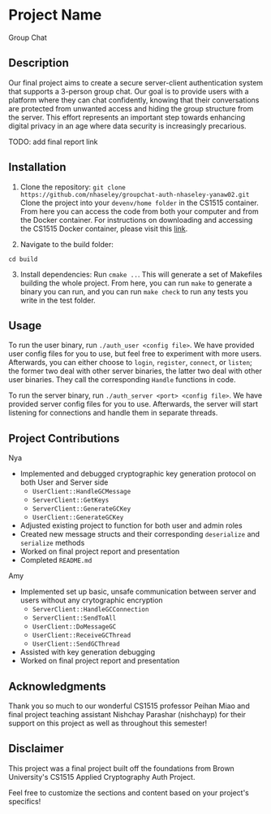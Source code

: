 # Project Name

Group Chat

## Description

Our final project aims to create a secure server-client authentication system 
that supports a 3-person group chat. Our goal is to provide users with a 
platform where they can chat confidently, knowing that their conversations are 
protected from unwanted access and hiding the group structure from the server. 
This effort represents an important step towards enhancing digital privacy in 
an age where data security is increasingly precarious.

TODO: add final report link

## Installation

1. Clone the repository:
`git clone https://github.com/nhaseley/groupchat-auth-nhaseley-yanaw02.git`
Clone the project into your `devenv/home folder` in the CS1515 container. 
From here you can access the code from both your computer and from the Docker 
container. For instructions on downloading and accessing the CS1515 Docker 
container, please visit this [link](https://cs.brown.edu/courses/csci1515/spring-2024/misc/devenv.html).

2. Navigate to the build folder:

`cd build`

3. Install dependencies:
Run `cmake ..`. This will generate a set of Makefiles building the whole project. 
From here, you can run `make` to generate a binary you can run, and you can 
run `make check` to run any tests you write in the test folder.

## Usage

To run the user binary, run `./auth_user <config file>`. We have provided user
config files for you to use, but feel free to experiment with more users. 
Afterwards, you can either choose to `login`, `register`, `connect`, 
or `listen`; the former two deal with other server binaries, the latter two
deal with other user binaries. They call the corresponding `Handle` functions in code. 

To run the server binary, run `./auth_server <port> <config file>`. We have 
provided server config files for you to use. Afterwards, the server will start 
listening for connections and handle them in separate threads.

## Project Contributions

Nya
- Implemented and debugged cryptographic key generation protocol on both User and Server side
    - `UserClient::HandleGCMessage`
    - `ServerClient::GetKeys`
    - `ServerClient::GenerateGCKey`
    - `UserClient::GenerateGCKey`
- Adjusted existing project to function for both user and admin roles
- Created new message structs and their corresponding `deserialize` and `serialize` methods
- Worked on final project report and presentation
- Completed `README.md`

Amy
- Implemented set up basic, unsafe communication between server and users without any crytographic encryption 
    - `ServerClient::HandleGCConnection`
    - `ServerClient::SendToAll`
    - `UserClient::DoMessageGC`
    - `UserClient::ReceiveGCThread`
    - `UserClient::SendGCThread`
- Assisted with key generation debugging
- Worked on final project report and presentation

## Acknowledgments

Thank you so much to our wonderful CS1515 professor Peihan Miao and final 
project teaching assistant Nishchay Parashar (nishchayp) for their support on 
this project as well as throughout this semester!

## Disclaimer

This project was a final project built off the foundations from 
Brown University's CS1515 Applied Cryptography Auth Project.

Feel free to customize the sections and content based on your project's specifics!